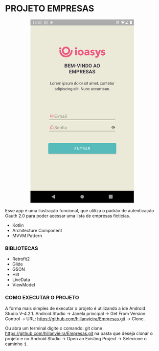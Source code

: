 # PROJETO EMPRESAS #

<p align='center'><img src="Ioasys_Empresas.png" alt="app screen"  height="600"/></p>

Esse app é uma ilustração funcional, que utiliza o padrão de autenticação Oauth 2.0 
para poder acessar uma lista de empresas ficticias. 

* Kotlin
* Architecture Component
* MVVM Pattern

### BIBLIOTECAS ###

* Retrofit2
* Glide
* GSON
* Hilt
* LiveData
* ViewModel

### COMO EXECUTAR O PROJETO ###

A forma mais simples de executar o projeto é utilizando a ide Android Studio V-4.2.1.
Android Studio -> Janela principal -> Get From Version Control 
-> URL: https://github.com/hillanvieira/Empresas.git -> Clone.

Ou abra um terminal digite o comando: 
git clone https://github.com/hillanvieira/Empresas.git
na pasta que deseja clonar o projeto e no Android Studio -> Open an Existing Project -> Selecione o caminho :).

